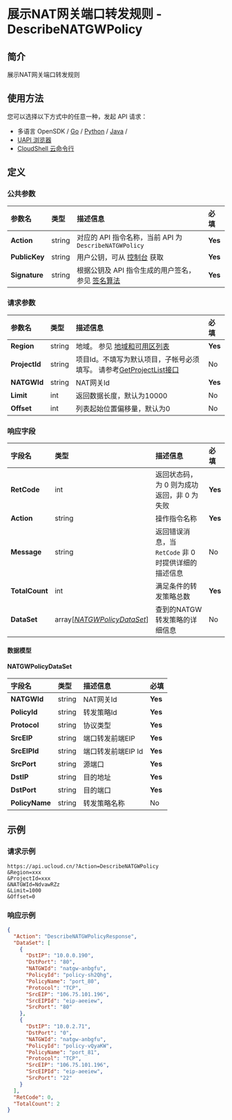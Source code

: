 # 展示NAT网关端口转发规则 - DescribeNATGWPolicy

## 简介

展示NAT网关端口转发规则






## 使用方法

您可以选择以下方式中的任意一种，发起 API 请求：
- 多语言 OpenSDK / [Go](https://github.com/ucloud/ucloud-sdk-go) / [Python](https://github.com/ucloud/ucloud-sdk-python3) / [Java](https://github.com/ucloud/ucloud-sdk-java) /
- [UAPI 浏览器](https://console.ucloud.cn/uapi/detail?id=DescribeNATGWPolicy)
- [CloudShell 云命令行](https://shell.ucloud.cn/)


## 定义

### 公共参数

| 参数名 | 类型 | 描述信息 | 必填 |
|:---|:---|:---|:---|
| **Action**     | string  | 对应的 API 指令名称，当前 API 为 `DescribeNATGWPolicy`                        | **Yes** |
| **PublicKey**  | string  | 用户公钥，可从 [控制台](https://console.ucloud.cn/uapi/apikey) 获取                                             | **Yes** |
| **Signature**  | string  | 根据公钥及 API 指令生成的用户签名，参见 [签名算法](api/summary/signature.md)  | **Yes** |

### 请求参数

| 参数名 | 类型 | 描述信息 | 必填 |
|:---|:---|:---|:---|
| **Region** | string | 地域。 参见 [地域和可用区列表](https://docs.ucloud.cn/api/summary/regionlist) |**Yes**|
| **ProjectId** | string | 项目Id。不填写为默认项目，子帐号必须填写。 请参考[GetProjectList接口](https://docs.ucloud.cn/api/summary/get_project_list) |No|
| **NATGWId** | string | NAT网关Id |**Yes**|
| **Limit** | int | 返回数据长度，默认为10000 |No|
| **Offset** | int | 列表起始位置偏移量，默认为0 |No|

### 响应字段

| 字段名 | 类型 | 描述信息 | 必填 |
|:---|:---|:---|:---|
| **RetCode** | int | 返回状态码，为 0 则为成功返回，非 0 为失败 |**Yes**|
| **Action** | string | 操作指令名称 |**Yes**|
| **Message** | string | 返回错误消息，当 `RetCode` 非 0 时提供详细的描述信息 |No|
| **TotalCount** | int | 满足条件的转发策略总数 |**Yes**|
| **DataSet** | array[[*NATGWPolicyDataSet*](#NATGWPolicyDataSet)] | 查到的NATGW 转发策略的详细信息 |No|

#### 数据模型


#### NATGWPolicyDataSet

| 字段名 | 类型 | 描述信息 | 必填 |
|:---|:---|:---|:---|
| **NATGWId** | string | NAT网关Id |**Yes**|
| **PolicyId** | string | 转发策略Id |**Yes**|
| **Protocol** | string | 协议类型 |**Yes**|
| **SrcEIP** | string | 端口转发前端EIP |**Yes**|
| **SrcEIPId** | string | 端口转发前端EIP Id |**Yes**|
| **SrcPort** | string | 源端口 |**Yes**|
| **DstIP** | string | 目的地址 |**Yes**|
| **DstPort** | string | 目的端口 |**Yes**|
| **PolicyName** | string | 转发策略名称 |No|

## 示例

### 请求示例
    
```
https://api.ucloud.cn/?Action=DescribeNATGWPolicy
&Region=xxx
&ProjectId=xxx
&NATGWId=NdvawRZz
&Limit=1000
&Offset=0
```

### 响应示例
    
```json
{
  "Action": "DescribeNATGWPolicyResponse",
  "DataSet": [
    {
      "DstIP": "10.0.0.190",
      "DstPort": "80",
      "NATGWId": "natgw-anbgfu",
      "PolicyId": "policy-sh2Qhg",
      "PolicyName": "port_80",
      "Protocol": "TCP",
      "SrcEIP": "106.75.101.196",
      "SrcEIPId": "eip-aeeiew",
      "SrcPort": "80"
    },
    {
      "DstIP": "10.0.2.71",
      "DstPort": "0",
      "NATGWId": "natgw-anbgfu",
      "PolicyId": "policy-vQyaKW",
      "PolicyName": "port_81",
      "Protocol": "TCP",
      "SrcEIP": "106.75.101.196",
      "SrcEIPId": "eip-aeeiew",
      "SrcPort": "22"
    }
  ],
  "RetCode": 0,
  "TotalCount": 2
}
```





